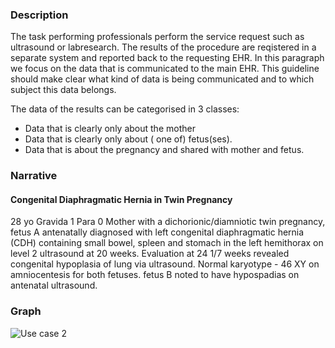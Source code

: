 ### Description
The task performing professionals perform the service request such as ultrasound or labresearch. The results of the procedure are reqistered in a separate system and reported back to the requesting EHR. In this paragraph we focus on the data that is communicated to the main EHR. This guideline should make clear what kind of data is being communicated and to which subject this data belongs.

The data  of the results can be categorised in 3 classes:
* Data that is clearly only about the mother
* Data that is clearly only about ( one of) fetus(ses).
* Data that is about the pregnancy and shared with mother and fetus.

### Narrative
#### Congenital Diaphragmatic Hernia in Twin Pregnancy
28 yo Gravida 1 Para 0 Mother with a dichorionic/diamniotic twin pregnancy, fetus A antenatally diagnosed with left congenital diaphragmatic hernia (CDH) containing small bowel, spleen and stomach in the left hemithorax on level 2 ultrasound at 20 weeks. Evaluation at 24 1/7 weeks revealed congenital hypoplasia of lung via ultrasound. Normal karyotype - 46 XY on amniocentesis for both fetuses. fetus B noted to have hypospadias on antenatal ultrasound. 
  
### Graph
![Use case 2](usecase2.png "Use case 2 Result Reporting")